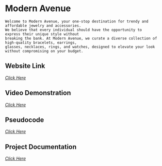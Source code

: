 # Modern Avenue
    Welcome to Modern Avenue, your one-stop destination for trendy and affordable jewelry and accessories. 
    We believe that every individual should have the opportunity to express their unique style without 
    breaking the bank. At Modern Avenue, we curate a diverse collection of high-quality bracelets, earrings, 
    glasses, necklaces, rings, and watches, designed to elevate your look without compromising on your budget.
  
## Website Link
[_Click Here_](modernavenue.github.io)

## Video Demonstration
[_Click Here_](https://drive.google.com/file/d/1hLuvmxG04pC70bVf6agwILeoAQ6UZJ1e/view?usp=drive_link)

## Pseudocode
[_Click Here_](https://drive.google.com/drive/folders/1Lxh1MB4Xxbmb-zlZPp-W-_Z61vXI1uGj)

## Project Documentation
[_Click Here_](https://docs.google.com/document/d/1sHmsksKOtb0bNYqTtJPaHattlSka6oqk/edit?usp=sharing&ouid=102832173351714846866&rtpof=true&sd=true)
